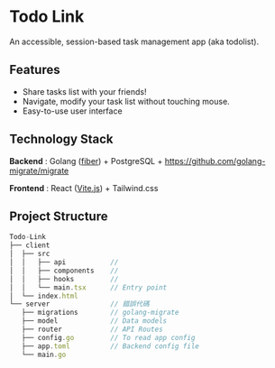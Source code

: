 # Todo Link

An accessible, session-based task management app (aka todolist).

## Features

- Share tasks list with your friends!
- Navigate, modify your task list without touching mouse.
- Easy-to-use user interface

## Technology Stack

**Backend** : Golang ([fiber](https://gofiber.io/)) + PostgreSQL + https://github.com/golang-migrate/migrate

**Frontend** : React ([Vite.js](https://vitejs.dev/)) + Tailwind.css

## Project Structure

```js
Todo-Link
├── client
│  ├── src
│  │   ├── api           //
│  │   ├── components    //
│  │   ├── hooks         //
│  │   └── main.tsx      // Entry point
│  └── index.html
└── server               // 錯誤代碼
   ├── migrations        // golang-migrate
   ├── model             // Data models
   ├── router            // API Routes
   ├── config.go         // To read app config
   ├── app.toml          // Backend config file
   └── main.go
```

